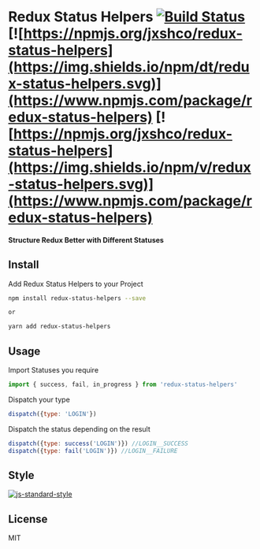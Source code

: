 # Redux Status Helpers [![Build Status](https://travis-ci.org/jxshco/redux-status-helpers.svg?branch=master)](https://travis-ci.org/jxshco/redux-status-helpers) [![https://npmjs.org/jxshco/redux-status-helpers](https://img.shields.io/npm/dt/redux-status-helpers.svg)](https://www.npmjs.com/package/redux-status-helpers) [![https://npmjs.org/jxshco/redux-status-helpers](https://img.shields.io/npm/v/redux-status-helpers.svg)](https://www.npmjs.com/package/redux-status-helpers)

#### Structure Redux Better with Different Statuses

## Install
Add Redux Status Helpers to your Project
```bash
npm install redux-status-helpers --save

or

yarn add redux-status-helpers
```

## Usage

Import Statuses you require

```js
import { success, fail, in_progress } from 'redux-status-helpers'
```

Dispatch your type
```js
dispatch({type: 'LOGIN'})
```

Dispatch the status depending on the result
```js
dispatch({type: success('LOGIN')}) //LOGIN__SUCCESS
dispatch({type: fail('LOGIN')}) //LOGIN__FAILURE
```

## Style
[![js-standard-style](https://cdn.rawgit.com/standard/standard/master/badge.svg)](https://github.com/standard/standard)

## License

MIT
